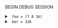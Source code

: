 
BEGIN DEBUG SESSION 
<details><summary><a id="1"></a> &nbsp; <code>foo = (7 8 16)</code></summary>

- ["test/test_debug_multifile.ml":9:19](../test/test_debug_multifile.ml#L9)
- `x = 7`
- <details><summary><a id="2"></a> &nbsp; <code>y = 8</code></summary>
  
  - ["test/test_debug_multifile.ml":10:6](../test/test_debug_multifile.ml#L10)
  </details>
  
</details>


<details><summary><a id="3"></a> &nbsp; <code>bar = 336</code></summary>

- ["test/test_debug_multifile.ml":17:19](../test/test_debug_multifile.ml#L17)
- `x = ((first 7) (second 42))`
- <details><summary><a id="4"></a> &nbsp; <code>y = 8</code></summary>
  
  - ["test/test_debug_multifile.ml":18:6](../test/test_debug_multifile.ml#L18)
  </details>
  
</details>


